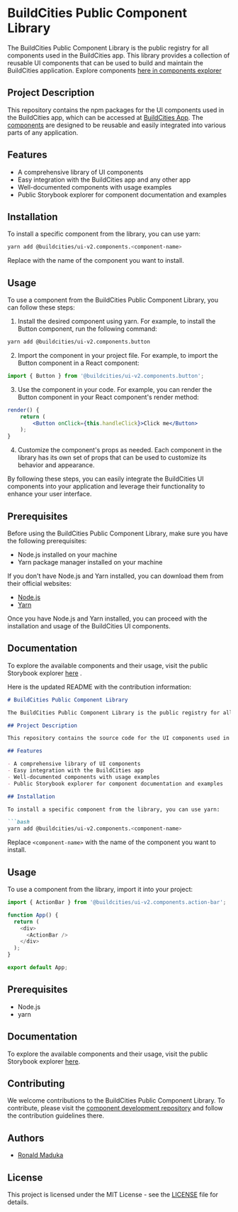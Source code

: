 # BuildCities Public Component Library

The BuildCities Public Component Library is the public registry for all components used in the BuildCities app. This library provides a collection of reusable UI components that can be used to build and maintain the BuildCities application. Explore components [here in components explorer](https://66b13ab822b5b2d11025c093-ibiqloyrex.chromatic.com)

## Project Description

This repository contains the npm packages for the UI components used in the BuildCities app, which can be accessed at [BuildCities App](https://app.buildcities.com). The [components](https://66b13ab822b5b2d11025c093-ibiqloyrex.chromatic.com) are designed to be reusable and easily integrated into various parts of any application. 

## Features

- A comprehensive library of UI components
- Easy integration with the BuildCities app and any other app
- Well-documented components with usage examples
- Public Storybook explorer for component documentation and examples

## Installation

To install a specific component from the library, you can use yarn:

```bash
yarn add @buildcities/ui-v2.components.<component-name>
```
Replace <component-name> with the name of the component you want to install.

## Usage

To use a component from the BuildCities Public Component Library, you can follow these steps:

1. Install the desired component using yarn. For example, to install the Button component, run the following command:

```bash
yarn add @buildcities/ui-v2.components.button
```

2. Import the component in your project file. For example, to import the Button component in a React component:

```jsx
import { Button } from '@buildcities/ui-v2.components.button';
```

3. Use the component in your code. For example, you can render the Button component in your React component's render method:

```jsx
render() {
    return (
        <Button onClick={this.handleClick}>Click me</Button>
    );
}
```

4. Customize the component's props as needed. Each component in the library has its own set of props that can be used to customize its behavior and appearance.

By following these steps, you can easily integrate the BuildCities UI components into your application and leverage their functionality to enhance your user interface.


## Prerequisites

Before using the BuildCities Public Component Library, make sure you have the following prerequisites:

- Node.js installed on your machine
- Yarn package manager installed on your machine

If you don't have Node.js and Yarn installed, you can download them from their official websites:

- [Node.js](https://nodejs.org)
- [Yarn](https://yarnpkg.com)

Once you have Node.js and Yarn installed, you can proceed with the installation and usage of the BuildCities UI components.


## Documentation
To explore the available components and their usage, visit the public Storybook explorer [here](https://66b13ab822b5b2d11025c093-ibiqloyrex.chromatic.com) .

Here is the updated README with the contribution information:

```markdown
# BuildCities Public Component Library

The BuildCities Public Component Library is the public registry for all components used in the BuildCities app. This library provides a collection of reusable UI components that can be used to build and maintain the BuildCities application.

## Project Description

This repository contains the source code for the UI components used in the BuildCities app, which can be accessed at [BuildCities App](https://app.buildcities.com). The components are designed to be reusable and easily integrated into various parts of the application.

## Features

- A comprehensive library of UI components
- Easy integration with the BuildCities app
- Well-documented components with usage examples
- Public Storybook explorer for component documentation and examples

## Installation

To install a specific component from the library, you can use yarn:

```bash
yarn add @buildcities/ui-v2.components.<component-name>
```

Replace `<component-name>` with the name of the component you want to install.

## Usage

To use a component from the library, import it into your project:

```javascript
import { ActionBar } from '@buildcities/ui-v2.components.action-bar';

function App() {
  return (
    <div>
      <ActionBar />
    </div>
  );
}

export default App;
```

## Prerequisites

- Node.js
- yarn

## Documentation

To explore the available components and their usage, visit the public Storybook explorer [here](https://66b13ab822b5b2d11025c093-ibiqloyrex.chromatic.com/?path=/docs/ui-v2-components-action-bar-action-bar-docs--docs).

## Contributing

We welcome contributions to the BuildCities Public Component Library. To contribute, please visit the [component development repository](https://github.com/buildcities/build_components_new.git) and follow the contribution guidelines there.

## Authors

- [Ronald Maduka](https://github.com/rolly.maduk)

## License

This project is licensed under the MIT License - see the [LICENSE](LICENSE) file for details.
